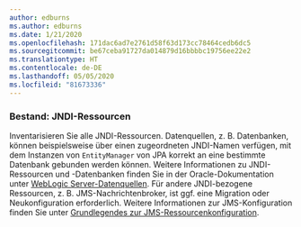 ```yaml
---
author: edburns
ms.author: edburns
ms.date: 1/21/2020
ms.openlocfilehash: 171dac6ad7e2761d58f63d173cc78464cedb6dc5
ms.sourcegitcommit: be67ceba91727da014879d16bbbbc19756ee22e2
ms.translationtype: HT
ms.contentlocale: de-DE
ms.lasthandoff: 05/05/2020
ms.locfileid: "81673336"
---
```

### <a name="inventory-jndi-resources"></a>Bestand: JNDI-Ressourcen

Inventarisieren Sie alle JNDI-Ressourcen. Datenquellen, z. B. Datenbanken, können beispielsweise über einen zugeordneten JNDI-Namen verfügen, mit dem Instanzen von `EntityManager` von JPA korrekt an eine bestimmte Datenbank gebunden werden können. Weitere Informationen zu JNDI-Ressourcen und -Datenbanken finden Sie in der Oracle-Dokumentation unter [WebLogic Server-Datenquellen](https://docs.oracle.com/en/middleware/fusion-middleware/weblogic-server/12.2.1.4/intro/jdbc.html). Für andere JNDI-bezogene Ressourcen, z. B. JMS-Nachrichtenbroker, ist ggf. eine Migration oder Neukonfiguration erforderlich. Weitere Informationen zur JMS-Konfiguration finden Sie unter [Grundlegendes zur JMS-Ressourcenkonfiguration](https://docs.oracle.com/en/middleware/fusion-middleware/weblogic-server/12.2.1.4/jmsad/overview.html).
